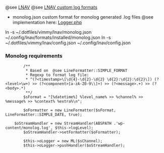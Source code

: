 @see [LNAV](https://github.com/tstack/lnav/)
@see [LNAV custom log formats](https://docs.lnav.org/en/latest/formats.html)

- monolog.json
custom format for monolog generated .log files 
@see implementation here: [Logger.php](https://bitbucket.org/vareseweb/v2media_paywall/raw/e608dd0325aee94d119a6c3440d2c4e8c9a0e641/backend/classes/src/V2mPaywall/Logger.php)

ln -s ~/.dotfiles/vimmy/lnav/monolog.json ~/.config/lnav/formats/installed/monolog.json
ln -s ~/.dotfiles/vimmy/lnav/config.json ~/.config/lnav/config.json


### Monolog requirements
```
		/**
		 * Based on  @see LineFormatter::SIMPLE_FORMAT
		 * Regexp to format log file:
		 * ^(?<timestamp>\[\d{4}-\d{2}-\d{2} \d{2}:\d{2}:\d{2}\]) (?<level>\w+) >> (?<component>[a-zA-Z0-9\\]+) >> (?<message>.+) >> (?<body>.*)
		 **/
		$sFormat = "[%datetime%] %level_name% >> %channel% >> %message% >> %context% %extra%\n";

		$oFormatter = new LineFormatter($sFormat, LineFormatter::SIMPLE_DATE, true);

    $oStreamHandler = new StreamHandler(ABSPATH .'wp-content/monolog.log', $this->logLevel);
 		$oStreamHandler->setFormatter($oFormatter);

		$this->oLogger = new ML($sChannel);
		$this->oLogger->pushHandler($oStreamHandler);
```
